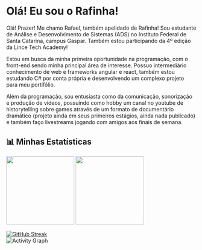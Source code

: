 <h1>Olá! Eu sou o Rafinha!</h1>
Olá! Prazer! Me chamo Rafael, também apelidado de Rafinha! Sou estudante de Análise e Desenvolvimento de Sistemas (ADS) no Instituto Federal de Santa Catarina, campus Gaspar. Também estou participando da 4º edição da Lince Tech Academy!

Estou em busca da minha primeira oportunidade na programação, com o front-end sendo minha principal área de interesse. Possuo intermediário conhecimento de web e frameworks angular e react, também estou estudando C# por conta própria e desenvolvendo um complexo projeto para meu portifólio.

Além da programação, sou entusiasta como da comunicação, sonorização e produção de vídeos, possuindo como hobby um canal no youtube de historytelling sobre games através de um formato de documentário dramático (projeto ainda em seus primeiros estágios, ainda nada publicado) e também faço livestreams jogando com amigos aos finais de semana.

  ## 📊 Minhas Estatísticas  
<div>
  <img loading="lazy" height="180em" src="https://github-readme-stats.vercel.app/api/top-langs/?username=rafinha-as-br&layout=compact&langs_count=7&theme=transparent"/>
  <img loading="lazy" height="180em" src="https://github-readme-stats.vercel.app/api?username=rafinha-as-br&show_icons=true&theme=transparent&include_all_commits=true&count_private=true"/>

</div>

[![GitHub Streak](https://streak-stats.demolab.com?user=rafinha-as-br&theme=dark)](https://git.io/streak-stats)  
![Activity Graph](https://github-readme-activity-graph.vercel.app/graph?username=rafinha-as-br&theme=react-dark)
